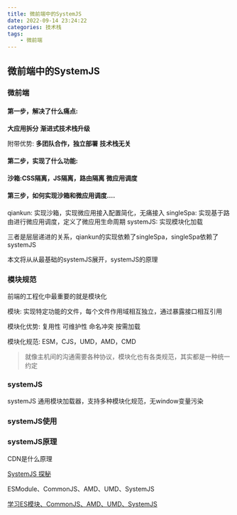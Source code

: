 ```yaml
---
title: 微前端中的SystemJS
date: 2022-09-14 23:24:22
categories: 技术栈
tags: 
    - 微前端
---
```


## 微前端中的SystemJS

### 微前端

#### 第一步，解决了什么痛点:
__大应用拆分__
__渐进式技术栈升级__

附带优势:
__多团队合作，独立部署__
__技术栈无关__

#### 第二步，实现了什么功能:
__沙箱:CSS隔离，JS隔离，路由隔离__
__微应用调度__

#### 第三步，如何实现沙箱和微应用调度....
qiankun:   实现沙箱，实现微应用接入配置简化，无痛接入
singleSpa: 实现基于路由进行微应用调度，定义了微应用生命周期
systemJS:  实现模块化加载

三者是层层递进的关系，qiankun的实现依赖了singleSpa，singleSpa依赖了systemJS

本文将从从最基础的systemJS展开，systemJS的原理

### 模块规范

前端的工程化中最重要的就是模块化

模块: 实现特定功能的文件，每个文件作用域相互独立，通过暴露接口相互引用

模块化优势: 复用性 可维护性 命名冲突 按需加载

模块化规范: ESM，CJS，UMD，AMD，CMD

> 就像主机间的沟通需要各种协议，模块化也有各类规范，其实都是一种统一约定

### systemJS

systemJS 通用模块加载器，支持多种模块化规范，无window变量污染

### systemJS使用

### systemJS原理



CDN是什么原理

[SystemJS 探秘](https://zhuanlan.zhihu.com/p/402155045)

ESModule、CommonJS、AMD、UMD、SystemJS

[学习ES模块、CommonJS、AMD、UMD、SystemJS](https://juejin.cn/post/6870141103958589454#comment)
